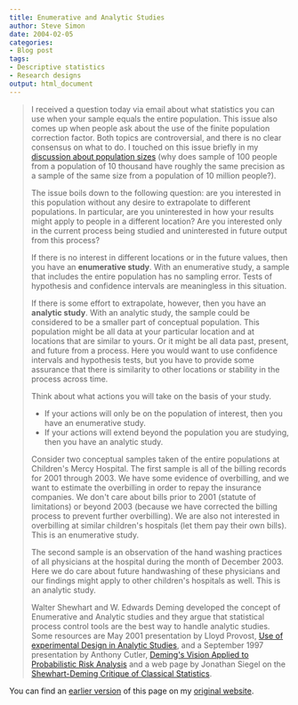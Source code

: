 ```yaml
---
title: Enumerative and Analytic Studies
author: Steve Simon
date: 2004-02-05
categories:
- Blog post
tags:
- Descriptive statistics
- Research designs
output: html_document
---
```

> I received a question today via email about what statistics you can
> use when your sample equals the entire population. This issue also
> comes up when people ask about the use of the finite population
> correction factor. Both topics are controversial, and there is no
> clear consensus on what to do. I touched on this issue briefly in my
> [discussion about population sizes](../size/population.asp) (why does
> sample of 100 people from a population of 10 thousand have roughly the
> same precision as a sample of the same size from a population of 10
> million people?).
>
> The issue boils down to the following question: are you interested in
> this population without any desire to extrapolate to different
> populations. In particular, are you uninterested in how your results
> might apply to people in a different location? Are you interested only
> in the current process being studied and uninterested in future output
> from this process?
>
> If there is no interest in different locations or in the future
> values, then you have an **enumerative study**. With an enumerative
> study, a sample that includes the entire population has no sampling
> error. Tests of hypothesis and confidence intervals are meaningless in
> this situation.
>
> If there is some effort to extrapolate, however, then you have an
> **analytic study**. With an analytic study, the sample could be
> considered to be a smaller part of conceptual population. This
> population might be all data at your particular location and at
> locations that are similar to yours. Or it might be all data past,
> present, and future from a process. Here you would want to use
> confidence intervals and hypothesis tests, but you have to provide
> some assurance that there is similarity to other locations or
> stability in the process across time.
>
> Think about what actions you will take on the basis of your study.
>
> -   If your actions will only be on the population of interest, then
>     you have an enumerative study.
> -   If your actions will extend beyond the population you are
>     studying, then you have an analytic study.
>
> Consider two conceptual samples taken of the entire populations at
> Children\'s Mercy Hospital. The first sample is all of the billing
> records for 2001 through 2003. We have some evidence of overbilling,
> and we want to estimate the overbilling in order to repay the
> insurance companies. We don\'t care about bills prior to 2001 (statute
> of limitations) or beyond 2003 (because we have corrected the billing
> process to prevent further overbilling). We are also not interested in
> overbilling at similar children\'s hospitals (let them pay their own
> bills). This is an enumerative study.
>
> The second sample is an observation of the hand washing practices of
> all physicians at the hospital during the month of December 2003. Here
> we do care about future handwashing of these physicians and our
> findings might apply to other children\'s hospitals as well. This is
> an analytic study.
>
> Walter Shewhart and W. Edwards Deming developed the concept of
> Enumerative and Analytic studies and they argue that statistical
> process control tools are the best way to handle analytic studies.
> Some resources are May 2001 presentation by Lloyd Provost, [Use of
> experimental Design in Analytic
> Studies](http://www.sematech.org/resources/stats/symposia/qp2001/invited/provost.pdf),
> and a September 1997 presentation by Anthony Cutler, [Deming\'s Vision
> Applied to Probabilistic Risk
> Analysis](http://www.sigma-engineering.co.uk/praqual.shtml) and a web
> page by Jonathan Siegel on the [Shewhart-Deming Critique of Classical
> Statistics](http://deming.eng.clemson.edu/pub/den/deming_siegel1.htm).

You can find an [earlier version](http://www.pmean.com/04/enumerative.html) of this page on my [original website](http://www.pmean.com/original_site.html).

